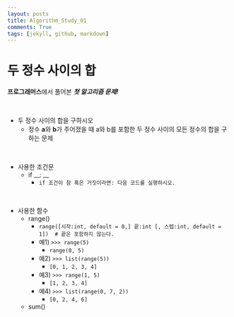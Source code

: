 ```yaml
---
layout: posts
title: Algorithm_Study_01
comments: True
tags: [jekyll, github, markdown]
---
```


# 두 정수 사이의 합

**프로그래머스**에서 풀어본 ***첫 알고리즘 문제!***

<br>

- 두 정수 사이의 합을 구하시오
  - 정수 **a**와 **b**가 주어졌을 때 a와 b를 포함한 두 정수 사이의 모든 정수의 합을 구하는 문제

<br>

- 사용한 조건문
  - if __: __
      - ```if 조건이 참 혹은 거짓이라면: 다음 코드를 실행하시오.```

<br>

- 사용한 함수
  - range()
      - ```range([시작:int, default = 0,] 끝:int [, 스텝:int, default = 1])  # 끝은 포함하지 않는다.```
      - 예1) ```>>> range(5)```
        - ```range(0, 5)```
      - 예2) ```>>> list(range(5))```
        - ```[0, 1, 2, 3, 4]```
      - 예3) ```>>> range(1, 5)```
        - ```[1, 2, 3, 4]```
      - 예4) ```>>> list(range(0, 7, 2))```
        - ```[0, 2, 4, 6]```
  - sum()

```

```

